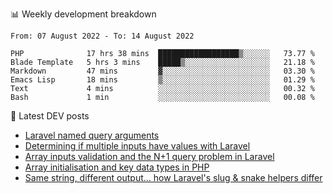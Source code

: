 📊 Weekly development breakdown
<!--START_SECTION:waka-->

```text
From: 07 August 2022 - To: 14 August 2022

PHP              17 hrs 38 mins  ██████████████████▒░░░░░░   73.77 %
Blade Template   5 hrs 3 mins    █████▒░░░░░░░░░░░░░░░░░░░   21.18 %
Markdown         47 mins         ▓░░░░░░░░░░░░░░░░░░░░░░░░   03.30 %
Emacs Lisp       18 mins         ▒░░░░░░░░░░░░░░░░░░░░░░░░   01.29 %
Text             4 mins          ░░░░░░░░░░░░░░░░░░░░░░░░░   00.32 %
Bash             1 min           ░░░░░░░░░░░░░░░░░░░░░░░░░   00.08 %
```

<!--END_SECTION:waka-->

📕 Latest DEV posts
<!-- BLOG-POST-LIST:START -->
- [Laravel named query arguments](https://dev.to/michaelvickersuk/laravel-named-query-arguments-28kd)
- [Determining if multiple inputs have values with Laravel](https://dev.to/michaelvickersuk/determining-if-multiple-inputs-have-values-with-laravel-km6)
- [Array inputs validation and the N+1 query problem in Laravel](https://dev.to/michaelvickersuk/array-inputs-validation-and-the-n1-query-problem-in-laravel-2agb)
- [Array initialisation and key data types in PHP](https://dev.to/michaelvickersuk/array-initialisation-and-key-data-types-in-php-1e5b)
- [Same string, different output... how Laravel&#39;s slug &amp; snake helpers differ](https://dev.to/michaelvickersuk/same-string-different-output-how-laravels-slug-snake-helpers-differ-1ccj)
<!-- BLOG-POST-LIST:END -->
